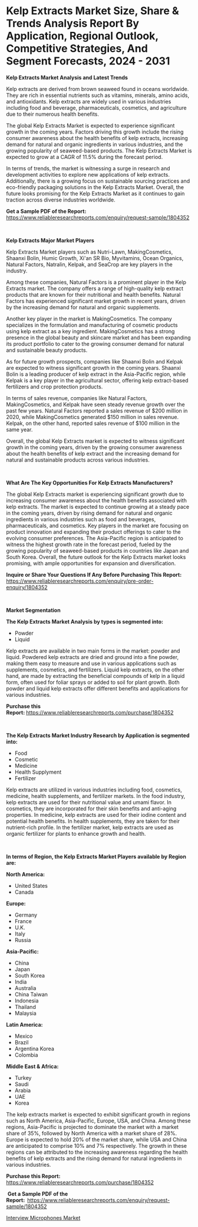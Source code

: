 <p><h1>Kelp Extracts Market Size, Share & Trends Analysis Report By Application, Regional Outlook, Competitive Strategies, And Segment Forecasts, 2024 - 2031</h1></p><p><strong>Kelp Extracts Market Analysis and Latest Trends</strong></p>
<p><p>Kelp extracts are derived from brown seaweed found in oceans worldwide. They are rich in essential nutrients such as vitamins, minerals, amino acids, and antioxidants. Kelp extracts are widely used in various industries including food and beverage, pharmaceuticals, cosmetics, and agriculture due to their numerous health benefits.</p><p>The global Kelp Extracts Market is expected to experience significant growth in the coming years. Factors driving this growth include the rising consumer awareness about the health benefits of kelp extracts, increasing demand for natural and organic ingredients in various industries, and the growing popularity of seaweed-based products. The Kelp Extracts Market is expected to grow at a CAGR of 11.5% during the forecast period.</p><p>In terms of trends, the market is witnessing a surge in research and development activities to explore new applications of kelp extracts. Additionally, there is a growing focus on sustainable sourcing practices and eco-friendly packaging solutions in the Kelp Extracts Market. Overall, the future looks promising for the Kelp Extracts Market as it continues to gain traction across diverse industries worldwide.</p></p>
<p><strong>Get a Sample PDF of the Report:&nbsp;</strong> <a href="https://www.reliableresearchreports.com/enquiry/request-sample/1804352">https://www.reliableresearchreports.com/enquiry/request-sample/1804352</a></p>
<p>&nbsp;</p>
<p><strong>Kelp Extracts Major Market Players</strong></p>
<p><p>Kelp Extracts Market players such as Nutri-Lawn, MakingCosmetics, Shaanxi Bolin, Humic Growth, Xi'an SR Bio, Myvitamins, Ocean Organics, Natural Factors, Natralin, Kelpak, and SeaCrop are key players in the industry.</p><p>Among these companies, Natural Factors is a prominent player in the Kelp Extracts market. The company offers a range of high-quality kelp extract products that are known for their nutritional and health benefits. Natural Factors has experienced significant market growth in recent years, driven by the increasing demand for natural and organic supplements.</p><p>Another key player in the market is MakingCosmetics. The company specializes in the formulation and manufacturing of cosmetic products using kelp extract as a key ingredient. MakingCosmetics has a strong presence in the global beauty and skincare market and has been expanding its product portfolio to cater to the growing consumer demand for natural and sustainable beauty products.</p><p>As for future growth prospects, companies like Shaanxi Bolin and Kelpak are expected to witness significant growth in the coming years. Shaanxi Bolin is a leading producer of kelp extract in the Asia-Pacific region, while Kelpak is a key player in the agricultural sector, offering kelp extract-based fertilizers and crop protection products.</p><p>In terms of sales revenue, companies like Natural Factors, MakingCosmetics, and Kelpak have seen steady revenue growth over the past few years. Natural Factors reported a sales revenue of $200 million in 2020, while MakingCosmetics generated $150 million in sales revenue. Kelpak, on the other hand, reported sales revenue of $100 million in the same year.</p><p>Overall, the global Kelp Extracts market is expected to witness significant growth in the coming years, driven by the growing consumer awareness about the health benefits of kelp extract and the increasing demand for natural and sustainable products across various industries.</p></p>
<p>&nbsp;</p>
<p><strong>What Are The Key Opportunities For Kelp Extracts Manufacturers?</strong></p>
<p><p>The global Kelp Extracts market is experiencing significant growth due to increasing consumer awareness about the health benefits associated with kelp extracts. The market is expected to continue growing at a steady pace in the coming years, driven by rising demand for natural and organic ingredients in various industries such as food and beverages, pharmaceuticals, and cosmetics. Key players in the market are focusing on product innovation and expanding their product offerings to cater to the evolving consumer preferences. The Asia-Pacific region is anticipated to witness the highest growth rate in the forecast period, fueled by the growing popularity of seaweed-based products in countries like Japan and South Korea. Overall, the future outlook for the Kelp Extracts market looks promising, with ample opportunities for expansion and diversification.</p></p>
<p><strong>Inquire or Share Your Questions If Any Before Purchasing This Report:</strong> <a href="https://www.reliableresearchreports.com/enquiry/pre-order-enquiry/1804352">https://www.reliableresearchreports.com/enquiry/pre-order-enquiry/1804352</a></p>
<p>&nbsp;</p>
<p><strong>Market Segmentation</strong></p>
<p><strong>The Kelp Extracts Market Analysis by types is segmented into:</strong></p>
<p><ul><li>Powder</li><li>Liquid</li></ul></p>
<p><p>Kelp extracts are available in two main forms in the market: powder and liquid. Powdered kelp extracts are dried and ground into a fine powder, making them easy to measure and use in various applications such as supplements, cosmetics, and fertilizers. Liquid kelp extracts, on the other hand, are made by extracting the beneficial compounds of kelp in a liquid form, often used for foliar sprays or added to soil for plant growth. Both powder and liquid kelp extracts offer different benefits and applications for various industries.</p></p>
<p><strong>Purchase this Report:&nbsp;</strong><a href="https://www.reliableresearchreports.com/purchase/1804352">https://www.reliableresearchreports.com/purchase/1804352</a></p>
<p>&nbsp;</p>
<p><strong>The Kelp Extracts Market Industry Research by Application is segmented into:</strong></p>
<p><ul><li>Food</li><li>Cosmetic</li><li>Medicine</li><li>Health Supplyment</li><li>Fertilizer</li></ul></p>
<p><p>Kelp extracts are utilized in various industries including food, cosmetics, medicine, health supplements, and fertilizer markets. In the food industry, kelp extracts are used for their nutritional value and umami flavor. In cosmetics, they are incorporated for their skin benefits and anti-aging properties. In medicine, kelp extracts are used for their iodine content and potential health benefits. In health supplements, they are taken for their nutrient-rich profile. In the fertilizer market, kelp extracts are used as organic fertilizer for plants to enhance growth and health.</p></p>
<p>&nbsp;</p>
<p><strong>In terms of Region, the Kelp Extracts Market Players available by Region are:</strong></p>
<p>
    <p> <strong> North America: </strong>
        <ul>
            <li>United States</li>
            <li>Canada</li>
        </ul>
        </p> 
    <p> <strong> Europe: </strong>
        <ul>
            <li>Germany</li>
            <li>France</li>
            <li>U.K.</li>
            <li>Italy</li>
            <li>Russia</li>
        </ul>
        </p> 
    <p> <strong> Asia-Pacific: </strong>
        <ul>
            <li>China</li>
            <li>Japan</li>
            <li>South Korea</li>
            <li>India</li>
            <li>Australia</li>
            <li>China Taiwan</li>
            <li>Indonesia</li>
            <li>Thailand</li>
            <li>Malaysia</li>
        </ul>
        </p> 
    <p> <strong> Latin America: </strong>
        <ul>
            <li>Mexico</li>
            <li>Brazil</li>
            <li>Argentina Korea</li>
            <li>Colombia</li>
        </ul>
        </p> 
    <p> <strong> Middle East & Africa: </strong>
        <ul>
            <li>Turkey</li>
            <li>Saudi</li>
            <li>Arabia</li>
            <li>UAE</li>
            <li>Korea</li>
        </ul>
    </p>
    </p>
<p><p>The kelp extracts market is expected to exhibit significant growth in regions such as North America, Asia-Pacific, Europe, USA, and China. Among these regions, Asia-Pacific is projected to dominate the market with a market share of 35%, followed by North America with a market share of 28%. Europe is expected to hold 20% of the market share, while USA and China are anticipated to comprise 10% and 7% respectively. The growth in these regions can be attributed to the increasing awareness regarding the health benefits of kelp extracts and the rising demand for natural ingredients in various industries.</p></p>
<p><strong>Purchase this Report: </strong><a href="https://www.reliableresearchreports.com/purchase/1804352">https://www.reliableresearchreports.com/purchase/1804352</a></p>
<p>&nbsp;<strong>Get a Sample PDF of the Report:&nbsp;&nbsp;</strong><a href="https://www.reliableresearchreports.com/enquiry/request-sample/1804352">https://www.reliableresearchreports.com/enquiry/request-sample/1804352</a></p>
<p><strong></strong></p>
<p><p><a href="https://github.com/gulaimolin/Market-Research-Report-List-3/blob/main/interview-microphones-market.md">Interview Microphones Market</a></p></p>